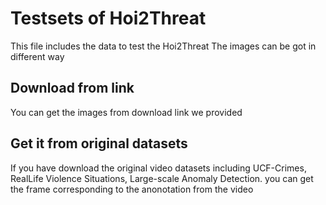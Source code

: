 # Testsets of Hoi2Threat
This file includes the data to test the Hoi2Threat
The images can be got in different way
## Download from link
You can get the images from download link we provided
## Get it from original datasets
If you have download the original video datasets including UCF-Crimes, RealLife Violence Situations, Large-scale Anomaly Detection.
you can get the frame corresponding to the anonotation from the video
